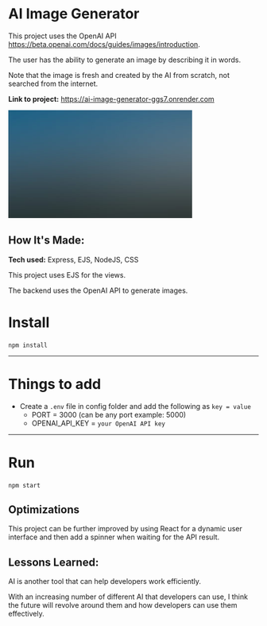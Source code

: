 # AI Image Generator

This project uses the OpenAI API https://beta.openai.com/docs/guides/images/introduction. 

The user has the ability to generate an image by describing it in words.

Note that the image is fresh and created by the AI from scratch, not searched from the internet. 

**Link to project:** https://ai-image-generator-ggs7.onrender.com

![alt tag](https://github.com/Jmpmen/my-portfolio/blob/main/images/thumbs/05.jpg)

## How It's Made:

**Tech used:** Express, EJS, NodeJS, CSS

This project uses EJS for the views.

The backend uses the OpenAI API to generate images.

# Install

`npm install`

---

# Things to add

- Create a `.env` file in config folder and add the following as `key = value`
  - PORT = 3000 (can be any port example: 5000)
  - OPENAI_API_KEY = `your OpenAI API key`

---

# Run

`npm start`


## Optimizations

This project can be further improved by using React for a dynamic user interface and then add a spinner when waiting for the API result.

## Lessons Learned:

AI is another tool that can help developers work efficiently.

With an increasing number of different AI that developers can use, I think the future will revolve around them and how developers can use them effectively.
